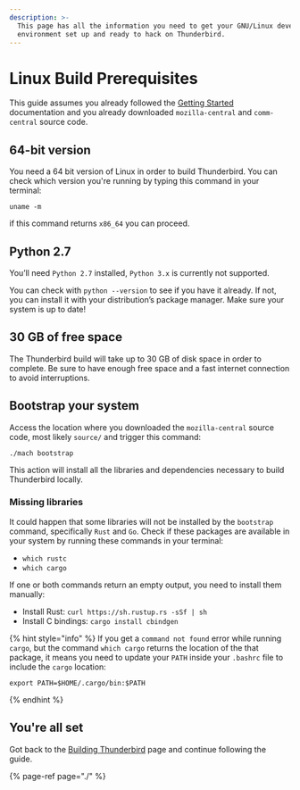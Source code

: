 ```yaml
---
description: >-
  This page has all the information you need to get your GNU/Linux development
  environment set up and ready to hack on Thunderbird.
---
```


# Linux Build Prerequisites

This guide assumes you already followed the [Getting Started](../getting-started.md) documentation and you already downloaded `mozilla-central` and `comm-central` source code.

## 64-bit version

You need a 64 bit version of Linux in order to build Thunderbird. You can check which version you're running by typing this command in your terminal:

```text
uname -m
```

if this command returns `x86_64` you can proceed.

## Python 2.7

You’ll need `Python 2.7` installed, `Python 3.x` is currently not supported.

You can check with `python --version` to see if you have it already. If not, you can install it with your distribution’s package manager. Make sure your system is up to date!

## 30 GB of free space

The Thunderbird build will take up to 30 GB of disk space in order to complete. Be sure to have enough free space and a fast internet connection to avoid interruptions.

## Bootstrap your system

Access the location where you downloaded the `mozilla-central` source code, most likely `source/` and trigger this command:

```text
./mach bootstrap
```

This action will install all the libraries and dependencies necessary to build Thunderbird locally.

### Missing libraries

It could happen that some libraries will not be installed by the `bootstrap` command, specifically `Rust` and `Go`. Check if these packages are available in your system by running these commands in your terminal:

* `which rustc`
* `which cargo`

If one or both commands return an empty output, you need to install them manually:

* Install Rust: `curl https://sh.rustup.rs -sSf | sh`
* Install C bindings: `cargo install cbindgen`

{% hint style="info" %}
If you get a `command not found` error while running `cargo`, but the command `which cargo` returns the location of the that package, it means you need to update your `PATH` inside your `.bashrc` file to include the `cargo` location:

```text
export PATH=$HOME/.cargo/bin:$PATH
```
{% endhint %}

## You're all set

Got back to the [Building Thunderbird](./#build-configuration) page and continue following the guide.

{% page-ref page="./" %}

